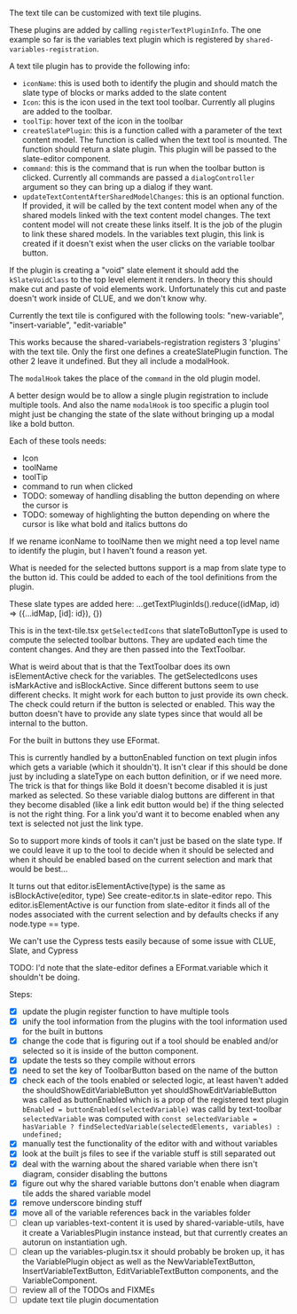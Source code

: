 The text tile can be customized with text tile plugins.

These plugins are added by calling `registerTextPluginInfo`. The one example so far is the variables text plugin which is registered by `shared-variables-registration`.

A text tile plugin has to provide the following info:
- `iconName`: this is used both to identify the plugin and should match the slate type of blocks or marks added to the slate content
- `Icon`: this is the icon used in the text tool toolbar. Currently all plugins are added to the toolbar.
- `toolTip`: hover text of the icon in the toolbar
- `createSlatePlugin`: this is a function called with a parameter of the text content model. The function is called when the text tool is mounted. The function should return a slate plugin. This plugin will be passed to the slate-editor component.
- `command`: this is the command that is run when the toolbar button is clicked. Currently all commands are passed a `dialogController` argument so they can bring up a dialog if they want.
- `updateTextContentAfterSharedModelChanges`: this is an optional function. If provided, it will be called by the text content model when any of the shared models linked with the text content model changes.  The text content model will not create these links itself. It is the job of the plugin to link these shared models. In the variables text plugin, this link is created if it doesn't exist when the user clicks on the variable toolbar button.

If the plugin is creating a "void" slate element it should add the `kSlateVoidClass` to the top level element it renders. In theory this should make cut and paste of void elements work. Unfortunately this cut and paste doesn't work inside of CLUE, and we don't know why.

Currently the text tile is configured with the following tools:
"new-variable", "insert-variable", "edit-variable"

This works because the shared-variabels-registration registers 3 'plugins' with the text tile. Only the first one defines a createSlatePlugin function.
The other 2 leave it undefined. But they all include a modalHook.

The `modalHook` takes the place of the `command` in the old plugin model.

A better design would be to allow a single plugin registration to include multiple tools.
And also the name `modalHook` is too specific a plugin tool might just be changing the state of the slate without bringing up a modal like a bold button.

Each of these tools needs:
- Icon
- toolName
- toolTip
- command to run when clicked
- TODO: someway of handling disabling the button depending on where the cursor is
- TODO: someway of highlighting the button depending on where the cursor is like what bold and italics buttons do

If we rename iconName to toolName then we might need a top level name to identify the plugin, but I haven't found a reason yet.

What is needed for the selected buttons support is a map from slate type to the button id.
This could be added to each of the tool definitions from the plugin.

These slate types are added here:
...getTextPluginIds().reduce((idMap, id) => ({...idMap, [id]: id}), {})

This is in the text-tile.tsx `getSelectedIcons` that slateToButtonType is used to compute the selected toolbar buttons. They are updated each time the content changes. And they are then passed into the TextToolbar.

What is weird about that is that the TextToolbar does its own isElementActive check for the variables. The getSelectedIcons uses isMarkActive and isBlockActive. Since different buttons seem to use different checks. It might work for each button to just provide its own check. The check could return if the button is selected or enabled. This way the button doesn't have to provide any slate types since that would all be internal to the button.

For the built in buttons they use EFormat.

This is currently handled by a buttonEnabled function on text plugin infos which gets a variable (which it shouldn't).
It isn't clear if this should be done just by including a slateType on each button definition, or if we need more.
The trick is that for things like Bold it doesn't become disabled it is just marked as selected. So these
variable dialog buttons are different in that they become disabled (like a link edit button would be) if the thing selected
is not the right thing. For a link you'd want it to become enabled when any text is selected not just the link type.

So to support more kinds of tools it can't just be based on the slate type. If we could leave it up to the tool to decide when it should be selected and when it should be enabled based on the current selection and mark that would be best...

It turns out that editor.isElementActive(type) is the same as isBlockActive(editor, type)
See create-editor.ts in slate-editor repo. This editor.isElementActive is our function from slate-editor it finds all of the nodes associated with the current selection and by defaults checks if any node.type == type.

We can't use the Cypress tests easily because of some issue with CLUE, Slate, and Cypress

TODO:
I'd note that the slate-editor defines a EFormat.variable which it shouldn't be doing.

Steps:
- [x] update the plugin register function to have multiple tools
- [x] unify the tool information from the plugins with the tool information used for the built in buttons
- [x] change the code that is figuring out if a tool should be enabled and/or selected so it is inside of the button component.
- [x] update the tests so they compile without errors
- [x] need to set the key of ToolbarButton based on the name of the button
- [x] check each of the tools enabled or selected logic, at least haven't added the shouldShowEditVariableButton yet
      shouldShowEditVariableButton was called as buttonEnabled which is a prop of the registered text plugin
      `bEnabled = buttonEnabled(selectedVariable)` was calld by text-toolbar
      `selectedVariable` was computed with `const selectedVariable = hasVariable ? findSelectedVariable(selectedElements, variables) : undefined;`
- [x] manually test the functionality of the editor with and without variables
- [x] look at the built js files to see if the variable stuff is still separated out
- [x] deal with the warning about the shared variable when there isn't diagram, consider disabling the buttons
- [x] figure out why the shared variable buttons don't enable when diagram tile adds the shared variable model
- [x] remove underscore binding stuff
- [x] move all of the variable references back in the variables folder
- [ ] clean up variables-text-content it is used by shared-variable-utils, have it create a VariablesPlugin instance instead, but that currently creates an autorun on instantiation ugh.
- [ ] clean up the variables-plugin.tsx it should probably be broken up, it has the VariablePlugin object as well as the NewVariableTextButton, InsertVariableTextButton, EditVariableTextButton components, and the VariableComponent.
- [ ] review all of the TODOs and FIXMEs
- [ ] update text tile plugin documentation
